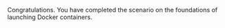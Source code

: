 Congratulations. You have completed the scenario on the foundations of launching Docker containers. 